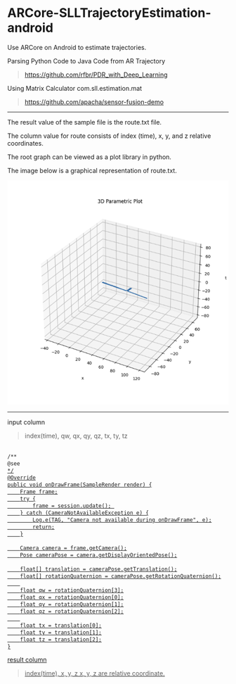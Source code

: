 # ARCore-SLLTrajectoryEstimation-android
Use ARCore on Android to estimate trajectories.

Parsing Python Code to Java Code from AR Trajectory
> https://github.com/rfbr/PDR_with_Deep_Learning

Using Matrix Calculator com.sll.estimation.mat
> https://github.com/apacha/sensor-fusion-demo

* * *

The result value of the sample file is the route.txt file.



The column value for route consists of index (time), x, y, and z relative coordinates.



The root graph can be viewed as a plot library in python.



The image below is a graphical representation of route.txt.




<img src="./route.png"/>



* * *
input column
> index(time), qw, qx, qy, qz, tx, ty, tz
<pre><code>
/**
@see <a href=https://github.com/google-ar/arcore-android-sdk/tree/master/samples/hello_ar_java</a>
*/
@Override
public void onDrawFrame(SampleRender render) {
    Frame frame;
    try {
        frame = session.update(); 
    } catch (CameraNotAvailableException e) {
        Log.e(TAG, "Camera not available during onDrawFrame", e);
        return;
    }

    Camera camera = frame.getCamera();
    Pose cameraPose = camera.getDisplayOrientedPose();

    float[] translation = cameraPose.getTranslation();
    float[] rotationQuaternion = cameraPose.getRotationQuaternion();
    
    float qw = rotationQuaternion[3];
    float qx = rotationQuaternion[0];
    float qy = rotationQuaternion[1];
    float qz = rotationQuaternion[2];
    
    float tx = translation[0];
    float ty = translation[1];
    float tz = translation[2];
}
</code></pre>


result column
> index(time), x, y, z
x, y, z are relative coordinate.